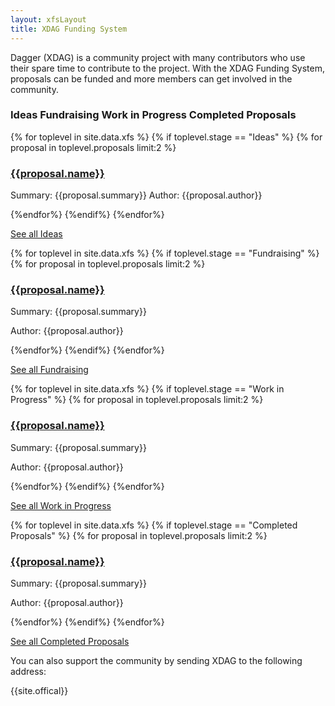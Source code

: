 ```yaml
---
layout: xfsLayout
title: XDAG Funding System
---
```


Dagger (XDAG) is a community project with many contributors who use their spare time to contribute to the project. With the XDAG Funding System, proposals can be funded and more members can get involved in the community.

### Ideas Fundraising Work in Progress Completed Proposals
<div id="newsContainer">
<div id="title" class="flex-item">
{% for toplevel in site.data.xfs %}
    {% if toplevel.stage == "Ideas" %}
        {% for proposal in toplevel.proposals limit:2 %}
            <h3><a href="{{site.baseurl}}/{{proposal.url}}">{{proposal.name}}</a></h3>
            <p>Summary: {{proposal.summary}} 
            Author: {{proposal.author}}</p>
        {%endfor%}
    {%endif%}
{%endfor%}
<p><a href="{{ '/xdag-funding-system/proposals/' | relative_url }}">See all Ideas</a></p>
</div>

<div id="title" class="flex-item">
{% for toplevel in site.data.xfs %}
    {% if toplevel.stage == "Fundraising" %}
        {% for proposal in toplevel.proposals limit:2 %}
            <h3><a href="{{site.baseurl}}/{{proposal.url}}">{{proposal.name}}</a></h3>
            <p>Summary: {{proposal.summary}}</p>
            <p>Author: {{proposal.author}}</p>
        {%endfor%}
    {%endif%}
{%endfor%}
<p><a href="{{ '/xdag-funding-system/proposals/' | relative_url }}">See all Fundraising</a></p>
</div>

<div id="title" class="flex-item">
{% for toplevel in site.data.xfs %}
    {% if toplevel.stage == "Work in Progress" %}
        {% for proposal in toplevel.proposals limit:2 %}   
            <h3><a href="{{site.baseurl}}/{{proposal.url}}">{{proposal.name}}</a></h3>
            <p>Summary: {{proposal.summary}}</p>
            <p>Author: {{proposal.author}}</p>
        {%endfor%}
    {%endif%}
{%endfor%}
<p><a href="{{ '/xdag-funding-system/proposals/' | relative_url }}">See all Work in Progress</a></p>
</div>

<div id="title" class="flex-item">
{% for toplevel in site.data.xfs %}
    {% if toplevel.stage == "Completed Proposals" %}
        {% for proposal in toplevel.proposals limit:2 %}
            <h3><a href="{{site.baseurl}}/{{proposal.url}}">{{proposal.name}}</a></h3>
            <p>Summary: {{proposal.summary}}</p>
            <p>Author: {{proposal.author}}</p>
        {%endfor%}
    {%endif%}
{%endfor%}
<p><a href="{{ '/xdag-funding-system/proposals/' | relative_url }}">See all Completed Proposals</a></p>
</div>
</div>
You can also support the community by sending XDAG to the following address:

<p class="centerWallet">{{site.offical}}</p>